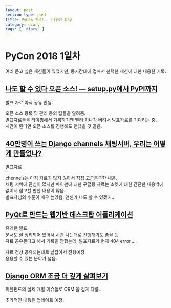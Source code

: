 ```yaml
---
layout: post
section-type: post
title: PyCon 2018 - First Day
category: diary
tags: [ 'diary' ]
---
```


# PyCon 2018 1일차

여러 듣고 싶은 세션들이 있었지만, 동시간대에 겹쳐서 선택한 세션에 대한 내용한 기록.

## [나도 할 수 있다 오픈 소스! — setup.py에서 PyPI까지](https://www.pycon.kr/2018/program/38)

발표 자료 아직 공유 안됨.

오픈 소스 등록 및 관리 등의 팁들을 알려줌.  
발표자료들을 타이핑해서 기록하기엔 빨리 지나가 버려서 발표자료를 기다리는 중.  
시간이 된다면 오픈 소스를 진행해도 괜찮을 것 같음.

## [40만명이 쓰는 Django channels 채팅서버, 우리는 어떻게 만들었나?](https://www.pycon.kr/2018/program/19)

[발표자료](https://speakerdeck.com/ejsohn/40manmyeongi-sseuneun-django-channels-caetingseobeo-urineun-eoddeohge-mandeuleossna)

chennels는 아직 자료가 많지 않아서 직접 고군분투한 내용.  
채팅 서버에 관심이 많지만 파이썬에 대한 구글링 자료는 소켓에 대한 간단한 내용밖에 없어서 참고할 만한 내용이 많음.  
발표자님의 수준이 매우 높았음. 언젠가 나도 할 수 있겠지..


## [PyQt로 만드는 웹기반 데스크탑 어플리케이션](https://www.pycon.kr/2018/program/48)

유괘한 발표.  
문서도 잘 정리되어 있어서 시간 나는대로 진행해봐도 좋을 듯.  
자료 공유된다고 해서 기록을 안했는데, 발표자료가 현재 404 error.....

자료 정상 공유되는대로 날잡아서 진행예정.  
응용할 수 있는 분야가 넓음.

## [Django ORM 조금 더 깊게 살펴보기](https://www.pycon.kr/2018/program/53)

피플펀드의 실제 개발 이슈들로 ORM 을 깊게 다룸.  


추가적인 내용은 업데이트 예정.
